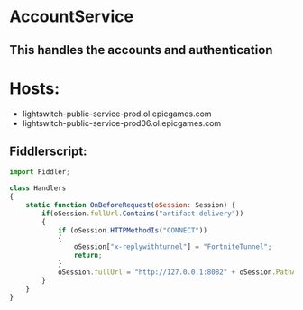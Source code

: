# AccountService
## This handles the accounts and authentication
# Hosts:
- lightswitch-public-service-prod.ol.epicgames.com
- lightswitch-public-service-prod06.ol.epicgames.com

## Fiddlerscript:
```javascript
import Fiddler;

class Handlers
{
    static function OnBeforeRequest(oSession: Session) {
        if(oSession.fullUrl.Contains("artifact-delivery"))
        {
            if (oSession.HTTPMethodIs("CONNECT"))
            {
                oSession["x-replywithtunnel"] = "FortniteTunnel";
                return;
            }
            oSession.fullUrl = "http://127.0.0.1:8082" + oSession.PathAndQuery;
        }
    }
}
```